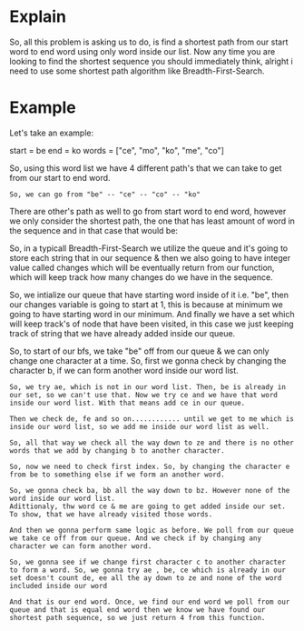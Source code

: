 # Explain
So, all this problem is asking us to do, is find a shortest path from our start word to end word using only word inside our list. Now any time you are looking to find the shortest sequence you should immediately think, alright i need to use some shortest path algorithm like Breadth-First-Search.


# Example
Let's take an example:

start = be
end = ko
words = ["ce", "mo", "ko", "me", "co"]

So, using this word list we have 4 different path's that we can take to get from our start to end word.

    So, we can go from "be" -- "ce" -- "co" -- "ko"

There are other's path as well to go from start word to end word, however we only consider the shortest path, the one that has least amount of word in the sequence and in that case that would be:

So, in a typicall Breadth-First-Search we utilize the queue and it's going to store each string that in our sequence & then we also going to have integer value called changes which will be eventually return from our function, which will keep track how many changes do we have in the sequence.

So, we intialize our queue that have starting word inside of it i.e. "be", then our changes variable is going to start at 1, this is because at minimum we going to have starting word in our minimum. And finally we have a set which will keep track's of node that have been visited, in this case we just keeping track of string that we have already added inside our queue.

So, to start of our bfs, we take "be" off from our queue & we can only change one character at a time. So, first we gonna check by changing the character b, if we can form another word inside our word list.

    So, we try ae, which is not in our word list. Then, be is already in our set, so we can't use that. Now we try ce and we have that word inside our word list. With that means add ce in our queue.

    Then we check de, fe and so on............ until we get to me which is inside our word list, so we add me inside our word list as well.

    So, all that way we check all the way down to ze and there is no other words that we add by changing b to another character.

    So, now we need to check first index. So, by changing the character e from be to something else if we form an another word.

    So, we gonna check ba, bb all the way down to bz. However none of the word inside our word list.
    Adittionaly, thw word ce & me are going to get added inside our set. To show, that we have already visited those words.

    And then we gonna perform same logic as before. We poll from our queue we take ce off from our queue. And we check if by changing any character we can form another word.

    So, we gonna see if we change first character c to another character to form a word. So, we gonna try ae , be, ce which is already in our set doesn't count de, ee all the ay down to ze and none of the word included inside our word

    And that is our end word. Once, we find our end word we poll from our queue and that is equal end word then we know we have found our shortest path sequence, so we just return 4 from this function.

